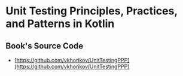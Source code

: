 # Unit Testing Principles, Practices, and Patterns in Kotlin

## Book's Source Code

- [https://github.com/vkhorikov/UnitTestingPPP](https://github.com/vkhorikov/UnitTestingPPP)
